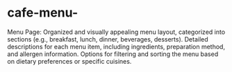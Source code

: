 # cafe-menu-
Menu Page:  Organized and visually appealing menu layout, categorized into sections (e.g., breakfast, lunch, dinner, beverages, desserts). Detailed descriptions for each menu item, including ingredients, preparation method, and allergen information. Options for filtering and sorting the menu based on dietary preferences or specific cuisines.

